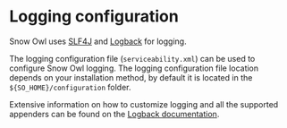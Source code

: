 # Logging configuration

Snow Owl uses [SLF4J](https://www.slf4j.org/) and [Logback](https://logback.qos.ch/) for logging.

The logging configuration file \(`serviceability.xml`\) can be used to configure Snow Owl logging. The logging configuration file location depends on your installation method, by default it is located in the `${SO_HOME}/configuration` folder.

Extensive information on how to customize logging and all the supported appenders can be found on the [Logback documentation](https://logback.qos.ch/manual/configuration.html).

